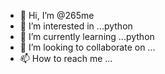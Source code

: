 - 👋 Hi, I’m @265me
- 👀 I’m interested in ...python
- 🌱 I’m currently learning ...python
- 💞️ I’m looking to collaborate on ...
- 📫 How to reach me ...

<!---
265me/265me is a ✨ special ✨ repository because its `README.md` (this file) appears on your GitHub profile.
You can click the Preview link to take a look at your changes.
--->
